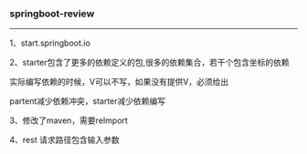 ### springboot-review

---

1、start.springboot.io

2、starter包含了更多的依赖定义的包,很多的依赖集合，若干个包含坐标的依赖

实际编写依赖的时候，V可以不写，如果没有提供V，必须给出

partent减少依赖冲突，starter减少依赖编写

3、修改了maven，需要reImport

4、rest 请求路径包含输入参数

